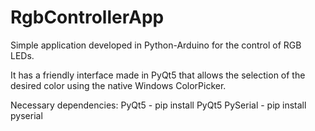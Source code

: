 # RgbControllerApp

Simple application developed in Python-Arduino for the control of RGB LEDs.

It has a friendly interface made in PyQt5 that allows the selection of the desired color
using the native Windows ColorPicker.

Necessary dependencies:
PyQt5 - pip install PyQt5
PySerial - pip install pyserial
